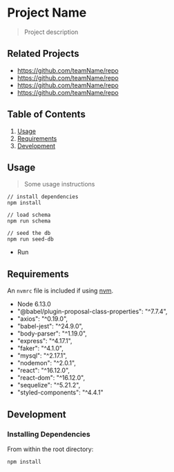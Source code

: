 # Project Name

> Project description

## Related Projects

- https://github.com/teamName/repo
- https://github.com/teamName/repo
- https://github.com/teamName/repo
- https://github.com/teamName/repo

## Table of Contents

1. [Usage](#Usage)
1. [Requirements](#requirements)
1. [Development](#development)

## Usage

> Some usage instructions

```
// install dependencies
npm install

// load schema
npm run schema

// seed the db
npm run seed-db

```

- Run

## Requirements

An `nvmrc` file is included if using [nvm](https://github.com/creationix/nvm).

- Node 6.13.0
- "@babel/plugin-proposal-class-properties": "^7.7.4",
- "axios": "^0.19.0",
- "babel-jest": "^24.9.0",
- "body-parser": "^1.19.0",
- "express": "^4.17.1",
- "faker": "^4.1.0",
- "mysql": "^2.17.1",
- "nodemon": "^2.0.1",
- "react": "^16.12.0",
- "react-dom": "^16.12.0",
- "sequelize": "^5.21.2",
- "styled-components": "^4.4.1"

## Development

### Installing Dependencies

From within the root directory:

```sh
npm install
```
